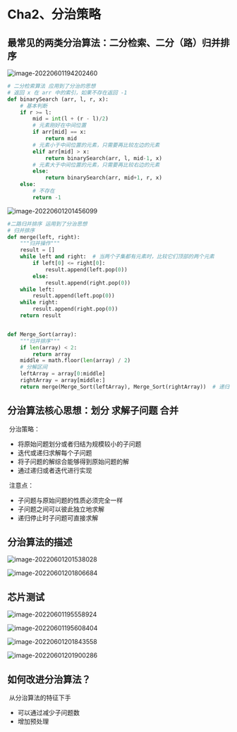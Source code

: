 # Cha2、分治策略

## 最常见的两类分治算法：二分检索、二分（路）归并排序

![image-20220601194202460](https://happygoing.oss-cn-beijing.aliyuncs.com/img/image-20220601194202460.png)

```python
# 二分检索算法 应用到了分治的思想
# 返回 x 在 arr 中的索引，如果不存在返回 -1
def binarySearch (arr, l, r, x): 
    # 基本判断
    if r >= l: 
        mid = int(l + (r - l)/2)
        # 元素刚好在中间位置
        if arr[mid] == x: 
            return mid 
        # 元素小于中间位置的元素，只需要再比较左边的元素
        elif arr[mid] > x: 
            return binarySearch(arr, l, mid-1, x) 
        # 元素大于中间位置的元素，只需要再比较右边的元素
        else: 
            return binarySearch(arr, mid+1, r, x) 
    else: 
        # 不存在
        return -1
```

![image-20220601201456099](https://happygoing.oss-cn-beijing.aliyuncs.com/img/image-20220601201456099.png)

```python
#二路归并排序 运用到了分治思想
# 归并排序
def merge(left, right):
    """归并操作"""
    result = []
    while left and right:  # 当两个子集都有元素时，比较它们顶部的两个元素
        if left[0] <= right[0]:
            result.append(left.pop(0))
        else:
            result.append(right.pop(0))
    while left:
        result.append(left.pop(0))
    while right:
        result.append(right.pop(0))
    return result


def Merge_Sort(array):
    """归并排序"""
    if len(array) < 2:
        return array
    middle = math.floor(len(array) / 2)
    # 分解区间
    leftArray = array[0:middle]
    rightArray = array[middle:]
    return merge(Merge_Sort(leftArray), Merge_Sort(rightArray))  # 递归
```

## 分治算法核心思想：划分 求解子问题 合并	

​	分治策略：

- 将原始问题划分或者归结为规模较小的子问题
- 迭代或递归求解每个子问题
- 将子问题的解综合能够得到原始问题的解
- 通过递归或者迭代进行实现

​	注意点：

- 子问题与原始问题的性质必须完全一样
- 子问题之间可以彼此独立地求解
- 递归停止时子问题可直接求解

## 分治算法的描述

![image-20220601201538028](https://happygoing.oss-cn-beijing.aliyuncs.com/img/image-20220601201538028.png)

![image-20220601201806684](https://happygoing.oss-cn-beijing.aliyuncs.com/img/image-20220601201806684.png)

## 芯片测试

![image-20220601195558924](https://happygoing.oss-cn-beijing.aliyuncs.com/img/image-20220601195558924.png)

![image-20220601195608404](https://happygoing.oss-cn-beijing.aliyuncs.com/img/image-20220601195608404.png)

![image-20220601201843558](https://happygoing.oss-cn-beijing.aliyuncs.com/img/image-20220601201843558.png)

![image-20220601201900286](https://happygoing.oss-cn-beijing.aliyuncs.com/img/image-20220601201900286.png)

## 如何改进分治算法？

​	从分治算法的特征下手

- 可以通过减少子问题数
- 增加预处理